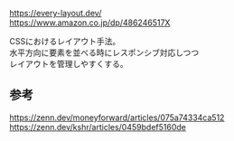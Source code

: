 <https://every-layout.dev/>  
<https://www.amazon.co.jp/dp/486246517X>

CSSにおけるレイアウト手法。  
水平方向に要素を並べる時にレスポンシブ対応しつつ  
レイアウトを管理しやすくする。

## 参考
<https://zenn.dev/moneyforward/articles/075a74334ca512>  
<https://zenn.dev/kshr/articles/0459bdef5160de>